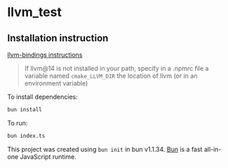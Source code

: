 # llvm_test

## Installation instruction
[llvm-bindings instructions](https://github.com/ApsarasX/llvm-bindings?tab=readme-ov-file#install)

> If llvm@14 is not installed in your path, specify in a .npmrc file a variable named `cmake_LLVM_DIR` the location of llvm (or in an environment variable) 

To install dependencies:

```bash
bun install
```

To run:

```bash
bun index.ts
```

This project was created using `bun init` in bun v1.1.34. [Bun](https://bun.sh) is a fast all-in-one JavaScript runtime.
